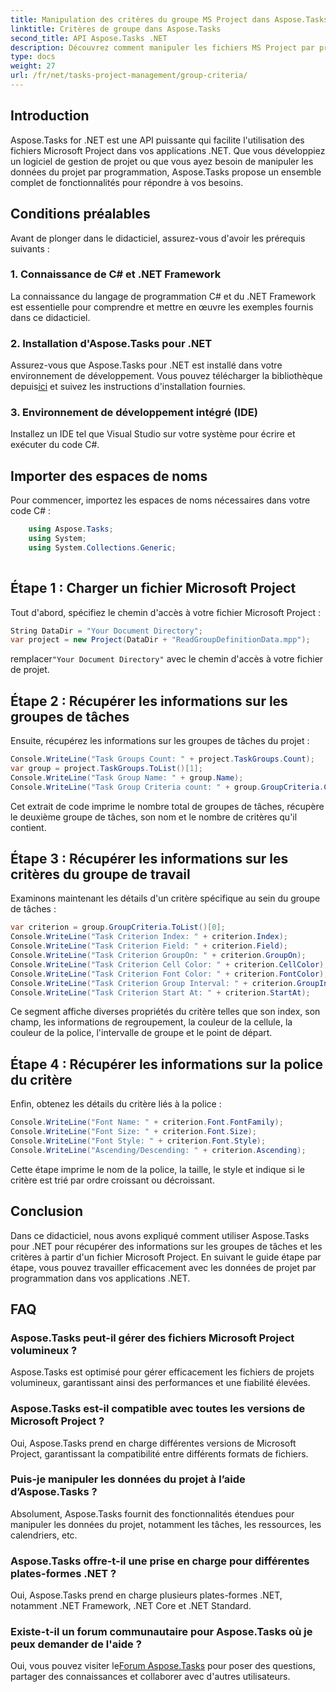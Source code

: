 ```yaml
---
title: Manipulation des critères du groupe MS Project dans Aspose.Tasks
linktitle: Critères de groupe dans Aspose.Tasks
second_title: API Aspose.Tasks .NET
description: Découvrez comment manipuler les fichiers MS Project par programme dans .NET à l'aide d'Aspose.Tasks. Récupérez des exemples étape par étape d’informations sur les groupes de tâches et les critères.
type: docs
weight: 27
url: /fr/net/tasks-project-management/group-criteria/
---
```

## Introduction
Aspose.Tasks for .NET est une API puissante qui facilite l'utilisation des fichiers Microsoft Project dans vos applications .NET. Que vous développiez un logiciel de gestion de projet ou que vous ayez besoin de manipuler les données du projet par programmation, Aspose.Tasks propose un ensemble complet de fonctionnalités pour répondre à vos besoins.
## Conditions préalables
Avant de plonger dans le didacticiel, assurez-vous d'avoir les prérequis suivants :
### 1. Connaissance de C# et .NET Framework
La connaissance du langage de programmation C# et du .NET Framework est essentielle pour comprendre et mettre en œuvre les exemples fournis dans ce didacticiel.
### 2. Installation d'Aspose.Tasks pour .NET
 Assurez-vous que Aspose.Tasks pour .NET est installé dans votre environnement de développement. Vous pouvez télécharger la bibliothèque depuis[ici](https://releases.aspose.com/tasks/net/) et suivez les instructions d'installation fournies.
### 3. Environnement de développement intégré (IDE)
Installez un IDE tel que Visual Studio sur votre système pour écrire et exécuter du code C#.

## Importer des espaces de noms
Pour commencer, importez les espaces de noms nécessaires dans votre code C# :
```csharp
    using Aspose.Tasks;
    using System;
    using System.Collections.Generic;
    
```
## Étape 1 : Charger un fichier Microsoft Project
Tout d'abord, spécifiez le chemin d'accès à votre fichier Microsoft Project :
```csharp
String DataDir = "Your Document Directory";
var project = new Project(DataDir + "ReadGroupDefinitionData.mpp");
```
 remplacer`"Your Document Directory"` avec le chemin d'accès à votre fichier de projet.
## Étape 2 : Récupérer les informations sur les groupes de tâches
Ensuite, récupérez les informations sur les groupes de tâches du projet :
```csharp
Console.WriteLine("Task Groups Count: " + project.TaskGroups.Count);
var group = project.TaskGroups.ToList()[1];
Console.WriteLine("Task Group Name: " + group.Name);
Console.WriteLine("Task Group Criteria count: " + group.GroupCriteria.Count);
```
Cet extrait de code imprime le nombre total de groupes de tâches, récupère le deuxième groupe de tâches, son nom et le nombre de critères qu'il contient.
## Étape 3 : Récupérer les informations sur les critères du groupe de travail
Examinons maintenant les détails d'un critère spécifique au sein du groupe de tâches :
```csharp
var criterion = group.GroupCriteria.ToList()[0];
Console.WriteLine("Task Criterion Index: " + criterion.Index);
Console.WriteLine("Task Criterion Field: " + criterion.Field);
Console.WriteLine("Task Criterion GroupOn: " + criterion.GroupOn);
Console.WriteLine("Task Criterion Cell Color: " + criterion.CellColor);
Console.WriteLine("Task Criterion Font Color: " + criterion.FontColor);
Console.WriteLine("Task Criterion Group Interval: " + criterion.GroupInterval);
Console.WriteLine("Task Criterion Start At: " + criterion.StartAt);
```
Ce segment affiche diverses propriétés du critère telles que son index, son champ, les informations de regroupement, la couleur de la cellule, la couleur de la police, l'intervalle de groupe et le point de départ.
## Étape 4 : Récupérer les informations sur la police du critère
Enfin, obtenez les détails du critère liés à la police :
```csharp
Console.WriteLine("Font Name: " + criterion.Font.FontFamily);
Console.WriteLine("Font Size: " + criterion.Font.Size);
Console.WriteLine("Font Style: " + criterion.Font.Style);
Console.WriteLine("Ascending/Descending: " + criterion.Ascending);
```
Cette étape imprime le nom de la police, la taille, le style et indique si le critère est trié par ordre croissant ou décroissant.

## Conclusion
Dans ce didacticiel, nous avons expliqué comment utiliser Aspose.Tasks pour .NET pour récupérer des informations sur les groupes de tâches et les critères à partir d'un fichier Microsoft Project. En suivant le guide étape par étape, vous pouvez travailler efficacement avec les données de projet par programmation dans vos applications .NET.
## FAQ
### Aspose.Tasks peut-il gérer des fichiers Microsoft Project volumineux ?
Aspose.Tasks est optimisé pour gérer efficacement les fichiers de projets volumineux, garantissant ainsi des performances et une fiabilité élevées.
### Aspose.Tasks est-il compatible avec toutes les versions de Microsoft Project ?
Oui, Aspose.Tasks prend en charge différentes versions de Microsoft Project, garantissant la compatibilité entre différents formats de fichiers.
### Puis-je manipuler les données du projet à l’aide d’Aspose.Tasks ?
Absolument, Aspose.Tasks fournit des fonctionnalités étendues pour manipuler les données du projet, notamment les tâches, les ressources, les calendriers, etc.
### Aspose.Tasks offre-t-il une prise en charge pour différentes plates-formes .NET ?
Oui, Aspose.Tasks prend en charge plusieurs plates-formes .NET, notamment .NET Framework, .NET Core et .NET Standard.
### Existe-t-il un forum communautaire pour Aspose.Tasks où je peux demander de l'aide ?
 Oui, vous pouvez visiter le[Forum Aspose.Tasks](https://forum.aspose.com/c/tasks/15) pour poser des questions, partager des connaissances et collaborer avec d'autres utilisateurs.
